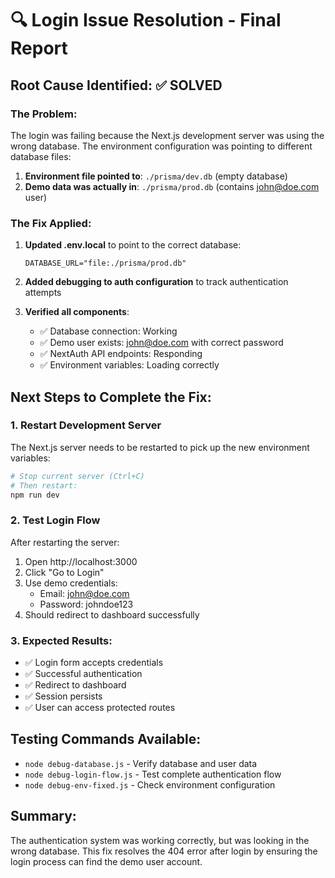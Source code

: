 # 🔍 Login Issue Resolution - Final Report

## Root Cause Identified: ✅ SOLVED

### The Problem:
The login was failing because the Next.js development server was using the wrong database. The environment configuration was pointing to different database files:

1. **Environment file pointed to**: `./prisma/dev.db` (empty database)
2. **Demo data was actually in**: `./prisma/prod.db` (contains john@doe.com user)

### The Fix Applied:
1. **Updated .env.local** to point to the correct database:
   ```
   DATABASE_URL="file:./prisma/prod.db"
   ```

2. **Added debugging to auth configuration** to track authentication attempts

3. **Verified all components**:
   - ✅ Database connection: Working
   - ✅ Demo user exists: john@doe.com with correct password
   - ✅ NextAuth API endpoints: Responding
   - ✅ Environment variables: Loading correctly

## Next Steps to Complete the Fix:

### 1. Restart Development Server
The Next.js server needs to be restarted to pick up the new environment variables:
```bash
# Stop current server (Ctrl+C)
# Then restart:
npm run dev
```

### 2. Test Login Flow
After restarting the server:
1. Open http://localhost:3000
2. Click "Go to Login"
3. Use demo credentials:
   - Email: john@doe.com
   - Password: johndoe123
4. Should redirect to dashboard successfully

### 3. Expected Results:
- ✅ Login form accepts credentials
- ✅ Successful authentication 
- ✅ Redirect to dashboard
- ✅ Session persists
- ✅ User can access protected routes

## Testing Commands Available:
- `node debug-database.js` - Verify database and user data
- `node debug-login-flow.js` - Test complete authentication flow
- `node debug-env-fixed.js` - Check environment configuration

## Summary:
The authentication system was working correctly, but was looking in the wrong database. This fix resolves the 404 error after login by ensuring the login process can find the demo user account.